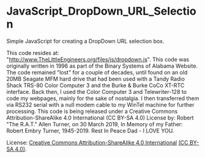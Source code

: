 # JavaScript_DropDown_URL_Selection
 Simple JavaScript for creating a DropDown URL selection box.

This code resides at: "http://www.TheLittleEngineers.org/files/js/dropdown.js". This code was originally written in 1996 as part of the
Binary Systems of Alabama Website. The code remained "lost" for a couple of decades, until found on an old 20MB Seagate MFM hard drive
that had been used with a Tandy Radio Shack TRS-80 Color Computer 3 and the Burke & Burke CoCo XT-RTC interface. Back then, I used the
Color Computer 3 and Telewriter-128 to code my webpages, mainly for the sake of nostalgia. I then transferred them via RS232 serial with
a null modem cable to my WinTel machine for further processing. This code is being released under a Creative Commons Attribution-ShareAlike 4.0 International (CC BY-SA 4.0) License by: Robert "The R.A.T." Allen Turner, on 30 March 2019, In Memory of my Father: Robert Embry Turner, 1945-2019. Rest In Peace Dad - I LOVE YOU.

License: <a href="https://creativecommons.org/licenses/by-sa/4.0/" target="_blank">Creative Commons Attribution-ShareAlike 4.0 International</a> <a href="https:/creativecommons.org/licenses/by-sa/4.0/legalcode" target="_blank">(CC BY-SA 4.0)</a>.
